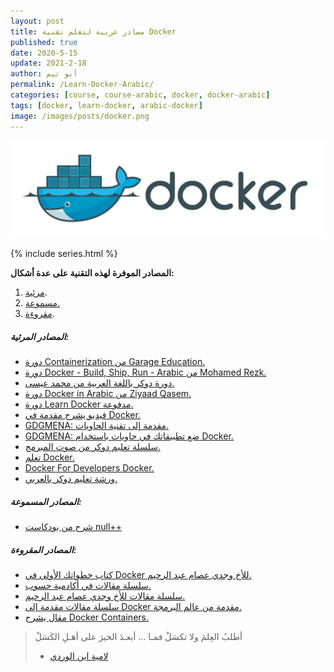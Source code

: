 ```yaml
---
layout: post 
title: مصادر عربية لتعلم تقنية Docker 
published: true 
date: 2020-5-15
update: 2021-2-18
author: أبو تيم
permalink: /Learn-Docker-Arabic/ 
categories: [course, course-arabic, docker, docker-arabic]
tags: [docker, learn-docker, arabic-docker]
image: /images/posts/docker.png
---
```


![image](/images/posts/docker.png)


{% include series.html %}

**المصادر الموفرة لهذه التقنية على عدة أشكال:**

1. [مرئية](#المصادر-المرئية).
2. [مسموعة.](#المصادر-المسموعة)
3. [مقروءة](#المصادر-المقروءة).

   

##### المصادر المرئية:

- [دورة Containerization من Garage Education.](https://www.youtube.com/playlist?list=PLxNoJq6k39G8zg-t26bV-JGLokr0mgNKk)
- [دورة Docker - Build, Ship, Run - Arabic من Mohamed Rezk.](https://www.youtube.com/playlist?list=PLcWvtt1Kdxjdbz8JzGdR5wgsTfx9Mo4Ei)
- [دورة دوكر باللغة العربية من محمد عيسى.](https://www.youtube.com/playlist?list=PLMYF6NkLrdN-vRESJh6XOEaLudHS8chDC)
- [دورة Docker in Arabic من Ziyaad Qasem.](https://www.youtube.com/watch?v=ZYVdPnqpdUc&list=PLCsn73jgrZ7fQOGpnb_KY3ackH9LUjFtC)
- [دورة Learn Docker مدفوعة.](https://www.udemy.com/course/docker-ar/)
- [فيديو يشرح مقدمة في Docker.](https://www.youtube.com/watch?v=nQ6tflsf0aU)
- [GDGMENA: مقدمة إلى تقنية الحاويات.](https://www.youtube.com/watch?v=wRl4Zzpcblk)
- [GDGMENA: ضع تطبيقاتك في حاويات باستخدام Docker.](https://www.youtube.com/watch?v=-N3Ob7hHUD4)
- [سلسلة تعليم دوكر من صوت المبرمج.](https://www.youtube.com/playlist?list=PL_vMoUyBr3srNzFgQXbAjcxMfb-JpRyIN)
- [تعلم Docker.](https://www.youtube.com/playlist?list=PLfDx4cQoUNOY76BQBReTszByDaUiOEhC7)
- [Docker For Developers Docker.](https://www.youtube.com/playlist?list=PLdYYj2XLw5Bmx7lN1flO4eXGGyieUkfBa)
- [ورشة تعليم دوكر بالعربي.](https://www.youtube.com/watch?v=oxRjGqjUXFA)



##### المصادر المسموعة:

- [شرح من بودكاست null++](https://nullplus.plus/episodes/episode5-docker-intro-quick-tips)



##### المصادر المقروءة:

- [كتاب خطواتك الأولى في Docker للأخ وجدي عصام عبد الرحيم.](https://informatic-ar.com/%D8%AE%D8%B7%D9%88%D8%A7%D8%AA%D9%83-%D8%A7%D9%84%D8%A3%D9%88%D9%84%D9%89-%D9%81%D9%8A-%D8%AF%D9%88%D9%83%D8%B1/)
- [سلسلة مقالات في أكادمية حسوب.](https://academy.hsoub.com/devops/cloud-computing/docker/)
- [سلسلة مقالات للأخ وجدي عصام عبد الرحيم.](https://informatic-ar.com/category/programming/docker/)
- [سلسلة مقالات مقدمة إلى Docker مقدمة من عالم البرمجة.](https://3alam.pro/3mmarg97/series/introduction-to-docker)
- [مقال يشرح Docker Containers.](https://www.r1sk.net/docker-containers/)

> أطلبُ العِلمَ ولا تكسَلْ فمـا ... أبعـدَ الخيرَ على أهـلِ الكَسَلْ
>
> * [لامية ابن الوردي](https://www.youtube.com/watch?v=CzGfuo-k6Q4)